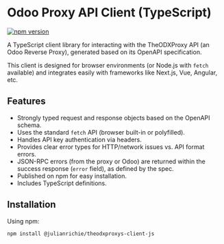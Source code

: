 # Odoo Proxy API Client (TypeScript)

[![npm version](https://badge.fury.io/js/%40your-npm-username%2Fodoo-proxy-client.svg)](https://badge.fury.io/js/%40your-npm-username%2Fodoo-proxy-client) <!-- Optional: Add npm badge after publishing -->

A TypeScript client library for interacting with the TheODXProxy API (an Odoo Reverse Proxy), generated based on its OpenAPI specification.

This client is designed for browser environments (or Node.js with `fetch` available) and integrates easily with frameworks like Next.js, Vue, Angular, etc.

## Features

-   Strongly typed request and response objects based on the OpenAPI schema.
-   Uses the standard `fetch` API (browser built-in or polyfilled).
-   Handles API key authentication via headers.
-   Provides clear error types for HTTP/network issues vs. API format errors.
-   JSON-RPC errors (from the proxy or Odoo) are returned within the success response (`error` field), as defined by the spec.
-   Published on npm for easy installation.
-   Includes TypeScript definitions.

## Installation

Using npm:

```bash
npm install @julianrichie/theodxproxys-client-js
